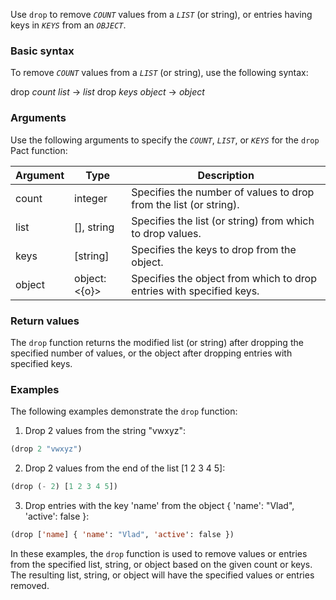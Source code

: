 Use `drop` to remove *`COUNT`* values from a *`LIST`* (or string), or entries having keys in *`KEYS`* from an *`OBJECT`*.

### Basic syntax

To remove *`COUNT`* values from a *`LIST`* (or string), use the following syntax:

drop *count* *list* -> *list*
drop *keys* *object* -> *object*

### Arguments

Use the following arguments to specify the *`COUNT`*, *`LIST`*, or *`KEYS`* for the `drop` Pact function:

| Argument | Type           | Description                                                          |
|----------|----------------|----------------------------------------------------------------------|
| count    | integer        | Specifies the number of values to drop from the list (or string).     |
| list     | [<a>], string | Specifies the list (or string) from which to drop values.             |
| keys     | [string]       | Specifies the keys to drop from the object.                          |
| object   | object:<{o}>   | Specifies the object from which to drop entries with specified keys.  |

### Return values

The `drop` function returns the modified list (or string) after dropping the specified number of values, or the object after dropping entries with specified keys.

### Examples

The following examples demonstrate the `drop` function:

1. Drop 2 values from the string "vwxyz":

```lisp
(drop 2 "vwxyz")
```

2. Drop 2 values from the end of the list [1 2 3 4 5]:

```lisp
(drop (- 2) [1 2 3 4 5])
```

3. Drop entries with the key 'name' from the object { 'name': "Vlad", 'active': false }:

```lisp
(drop ['name] { 'name': "Vlad", 'active': false })
```

In these examples, the `drop` function is used to remove values or entries from the specified list, string, or object based on the given count or keys. The resulting list, string, or object will have the specified values or entries removed.
